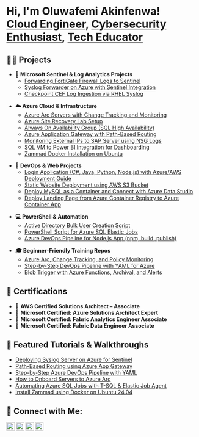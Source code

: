 <h1>Hi, I'm Oluwafemi Akinfenwa!<br/>
<a href="https://github.com/adminM356">Cloud Engineer</a>, 
<a href="https://www.linkedin.com/in/oluwafemiakinfenwa">Cybersecurity Enthusiast</a>, 
<a href="https://phemmyhub.com.ng">Tech Educator</a>
</h1>

<h2>👨‍💻 Projects </h2>

<!-- Sentinel & Logging -->
- <b>🔐 Microsoft Sentinel & Log Analytics Projects</b>
  - [Forwarding FortiGate Firewall Logs to Sentinel](https://github.com/adminM356/FortiGate-Sentinel-Ingestion)
  - [Syslog Forwarder on Azure with Sentinel Integration](https://github.com/adminM356/Syslog-Sentinel-Azure)
  - [Checkpoint CEF Log Ingestion via RHEL Syslog](https://github.com/adminM356/Checkpoint-RHEL-Sentinel)

<!-- Azure Cloud -->
- <b>☁️ Azure Cloud & Infrastructure</b>
  - [Azure Arc Servers with Change Tracking and Monitoring](https://github.com/adminM356/Azure-Arc-Tracking-Monitoring)
  - [Azure Site Recovery Lab Setup](https://github.com/adminM356/Azure-Site-Recovery-Lab)
  - [Always On Availability Group (SQL High Availability)](https://github.com/adminM356/SQL-AlwaysOn-Availability-Azure)
  - [Azure Application Gateway with Path-Based Routing](https://github.com/adminM356/Azure-App-Gateway-Routing)
  - [Monitoring External IPs to SAP Server using NSG Logs](https://github.com/adminM356/NSG-Log-Monitoring-to-SAP)
  - [SQL VM to Power BI Integration for Dashboarding](https://github.com/adminM356/SQL-to-PowerBI-Azure)
  - [Zammad Docker Installation on Ubuntu](https://github.com/adminM356/Zammad-Docker-Ubuntu)

<!-- DevOps, Web, and Containers -->
- <b>🚀 DevOps & Web Projects</b>
  - [Login Application (C#, Java, Python, Node.js) with Azure/AWS Deployment Guide](https://github.com/adminM356/Login-App-CloudDeploy)
  - [Static Website Deployment using AWS S3 Bucket](https://github.com/adminM356/S3-Static-Website)
  - [Deploy MySQL as a Container and Connect with Azure Data Studio](https://github.com/adminM356/MySQL-Docker-Azure)
  - [Deploy Landing Page from Azure Container Registry to Azure Container App](https://github.com/adminM356/ACR-ContainerApp-LandingPage)

<!-- PowerShell -->
- <b>💻 PowerShell & Automation</b>
  - [Active Directory Bulk User Creation Script](https://github.com/adminM356/AD-BulkUser-Creation)
  - [PowerShell Script for Azure SQL Elastic Jobs](https://github.com/adminM356/AzureSQL-ElasticJobs)
  - [Azure DevOps Pipeline for Node.js App (npm, build, publish)](https://github.com/adminM356/AzureDevOps-WebApp)

<!-- Teaching -->
- <b>🎓 Beginner-Friendly Training Repos</b>
  - [Azure Arc, Change Tracking, and Policy Monitoring](https://github.com/adminM356/Azure-Arc-HandsOn)
  - [Step-by-Step DevOps Pipeline with YAML for Azure](https://github.com/adminM356/YAML-DevOps-Pipeline)
  - [Blob Trigger with Azure Functions, Archival, and Alerts](https://github.com/adminM356/Azure-Blob-Functions-Archival)

<h2>📜 Certifications</h2>

- 🏅 <b>AWS Certified Solutions Architect – Associate</b>  
- 🏅 <b>Microsoft Certified: Azure Solutions Architect Expert</b>  
- 🏅 <b>Microsoft Certified: Fabric Analytics Engineer Associate</b>  
- 🏅 <b>Microsoft Certified: Fabric Data Engineer Associate</b>  

<h2>🎥 Featured Tutorials & Walkthroughs</h2>

- [Deploying Syslog Server on Azure for Sentinel](https://phemmyhub.com.ng/tutorials/syslog-azure-sentinel)
- [Path-Based Routing using Azure App Gateway](https://phemmyhub.com.ng/labs/path-routing-gateway)
- [Step-by-Step Azure DevOps Pipeline with YAML](https://phemmyhub.com.ng/yaml-devops-guide)
- [How to Onboard Servers to Azure Arc](https://phemmyhub.com.ng/azure-arc-onboarding)
- [Automating Azure SQL Jobs with T-SQL & Elastic Job Agent](https://phemmyhub.com.ng/sql-elastic-jobs-automation)
- [Install Zammad using Docker on Ubuntu 24.04](https://phemmyhub.com.ng/zammad-docker-installation)

<h2>📡 Connect with Me:</h2>

[<img align="left" alt="Oluwafemi Akinfenwa | YouTube" width="22px" src="https://cdn.jsdelivr.net/npm/simple-icons@v3/icons/youtube.svg" />][youtube]
[<img align="left" alt="Oluwafemi Akinfenwa | Twitter" width="22px" src="https://cdn.jsdelivr.net/npm/simple-icons@v3/icons/twitter.svg" />][twitter]
[<img align="left" alt="Oluwafemi Akinfenwa | LinkedIn" width="22px" src="https://cdn.jsdelivr.net/npm/simple-icons@v3/icons/linkedin.svg" />][linkedin]
[<img align="left" alt="Oluwafemi Akinfenwa | Instagram" width="22px" src="https://cdn.jsdelivr.net/npm/simple-icons@v3/icons/instagram.svg" />][instagram]

<br/><br/>

[twitter]: https://twitter.com/phemmyster  
[youtube]: https://www.youtube.com/@phemmyster  
[instagram]: https://www.instagram.com/phemmyster/  
[linkedin]: https://www.linkedin.com/in/oluwafemiakinfenwa  

<!--
**adminM356/adminM356** is a ✨ _highlighted_ ✨ GitHub repo representing the works of Oluwafemi Akinfenwa.

- 🔭 Currently building: End-to-end Azure security monitoring and automation
- 🌱 Learning: Advanced DevOps with Terraform & Bicep
- 👨‍🏫 Teaching: Azure PaaS, Arc, App Gateway, Sentinel, and more
- 📫 Reach me via LinkedIn or at phemmyhub.com.ng
-->
